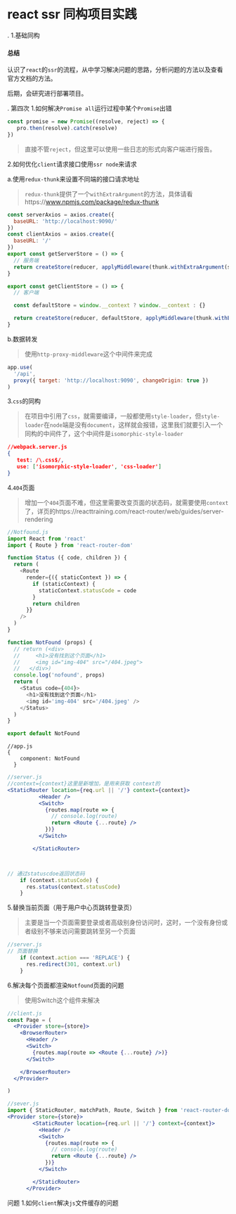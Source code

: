 # react ssr 同构项目实践


. 1.基础同构

#### 总结

认识了`react`的`ssr`的流程，从中学习解决问题的思路，分析问题的方法以及查看官方文档的方法。

后期，会研究进行部署项目。

. 第四次
1.如何解决`Promise all`运行过程中某个`Promise`出错

```js
const promise = new Promise((resolve, reject) => {
   pro.then(resolve).catch(resolve)
})
```

> 直接不管`reject`，但这里可以使用一些日志的形式向客户端进行报告。

2.如何优化`client`请求接口使用`ssr node`来请求

a.使用`redux-thunk`来设置不同端的接口请求地址

> `redux-thunk`提供了一个`withExtraArgument`的方法，具体请看https://www.npmjs.com/package/redux-thunk

```js
const serverAxios = axios.create({
  baseURL: 'http://localhost:9090/'
})
const clientAxios = axios.create({
  baseURL: '/'
})
export const getServerStore = () => {
  // 服务端
  return createStore(reducer, applyMiddleware(thunk.withExtraArgument(serverAxios)))
}

export const getClientStore = () => {
  // 客户端

  const defaultStore = window.__context ? window.__context : {}

  return createStore(reducer, defaultStore, applyMiddleware(thunk.withExtraArgument(clientAxios)))
}
```

b.数据转发

> 使用`http-proxy-middleware`这个中间件来完成

````js
app.use(
  '/api',
  proxy({ target: 'http://localhost:9090', changeOrigin: true })
)
````

3.`css`的同构

> 在项目中引用了`css`，就需要编译，一般都使用`style-loader`，但`style-loader`在`node`端是没有`document`，这样就会报错，这里我们就要引入一个同构的中间件了，这个中间件是`isomorphic-style-loader`

```json
//webpack.server.js
{
   test: /\.css$/,
   use: ['isomorphic-style-loader', 'css-loader']
}
```

4.`404`页面

> 增加一个`404`页面不难，但这里需要改变页面的状态码，就需要使用`context`了，详页的https://reacttraining.com/react-router/web/guides/server-rendering

```js
//Notfound.js
import React from 'react'
import { Route } from 'react-router-dom'

function Status ({ code, children }) {
  return (
    <Route
      render={({ staticContext }) => {
        if (staticContext) {
          staticContext.statusCode = code
        }
        return children
      }}
    />
  )
}

function NotFound (props) {
  // return (<div>
  //     <h1>没有找到这个页面</h1>
  //     <img id="img-404" src="/404.jpeg">
  //   </div>)
  console.log('nofound', props)
  return (
    <Status code={404}>
      <h1>没有找到这个页面</h1>
      <img id='img-404' src='/404.jpeg' />
    </Status>
  )
}

export default NotFound
```

```
//app.js
{
    component: NotFound
  }
```

```jsx
//server.js
//context={context}这里是新增加，是用来获取 context的
<StaticRouter location={req.url || '/'} context={context}>
          <Header />
          <Switch>
            {routes.map(route => {
              // console.log(route)
              return <Route {...route} />
            })}
          </Switch>

        </StaticRouter>



// 通过statuscdoe返回状态码
    if (context.statusCode) {
      res.status(context.statusCode)
    }
```

5.替换当前页面（用于用户中心页跳转登录页）

> 主要是当一个页面需要登录或者高级别身份访问时，这时，一个没有身份或者级别不够来访问需要跳转至另一个页面

```jsx
//server.js
// 页面替换
    if (context.action === 'REPLACE') {
      res.redirect(301, context.url)
    }
```

6.解决每个页面都渲染`Notfound`页面的问题

> 使用Switch这个组件来解决

```jsx
//client.js
const Page = (
  <Provider store={store}>
    <BrowserRouter>
      <Header />
      <Switch>
        {routes.map(route => <Route {...route} />)}
      </Switch>

    </BrowserRouter>
  </Provider>

)
```

```jsx
//sever.js
import { StaticRouter, matchPath, Route, Switch } from 'react-router-dom'
<Provider store={store}>
        <StaticRouter location={req.url || '/'} context={context}>
          <Header />
          <Switch>
            {routes.map(route => {
              // console.log(route)
              return <Route {...route} />
            })}
          </Switch>

        </StaticRouter>
      </Provider>
```



问题
1.如何`client`解决`js`文件缓存的问题